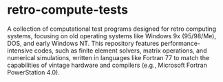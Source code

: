 # retro-compute-tests
A collection of computational test programs designed for retro computing systems, focusing on old operating systems like Windows 9x (95/98/Me), DOS, and early Windows NT. 
This repository features performance-intensive codes, such as finite element solvers, matrix operations, and numerical simulations, written in languages like Fortran 77 to match the capabilities of vintage hardware and compilers (e.g., Microsoft Fortran PowerStation 4.0).
